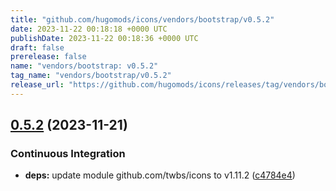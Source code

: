 ```yaml
---
title: "github.com/hugomods/icons/vendors/bootstrap/v0.5.2"
date: 2023-11-22 00:18:18 +0000 UTC
publishDate: 2023-11-22 00:18:36 +0000 UTC
draft: false
prerelease: false
name: "vendors/bootstrap: v0.5.2"
tag_name: "vendors/bootstrap/v0.5.2"
release_url: "https://github.com/hugomods/icons/releases/tag/vendors/bootstrap/v0.5.2"
---
```


## [0.5.2](https://github.com/hugomods/icons/compare/vendors/bootstrap/v0.5.1...vendors/bootstrap/v0.5.2) (2023-11-21)


### Continuous Integration

* **deps:** update module github.com/twbs/icons to v1.11.2 ([c4784e4](https://github.com/hugomods/icons/commit/c4784e49731ba5f83f3445d08a04fe3fa1c53ead))

